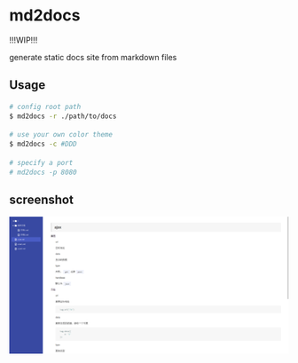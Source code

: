 # md2docs

!!!WIP!!!

generate static docs site from markdown files

## Usage

```bash
# config root path
$ md2docs -r ./path/to/docs

# use your own color theme
$ md2docs -c #DDD

# specify a port
# md2docs -p 8080
```

## screenshot

![screenshot](screenshot.png)

